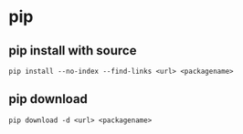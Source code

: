 # pip

## pip install with source
```
pip install --no-index --find-links <url> <packagename>
```

## pip download
```
pip download -d <url> <packagename>
```
